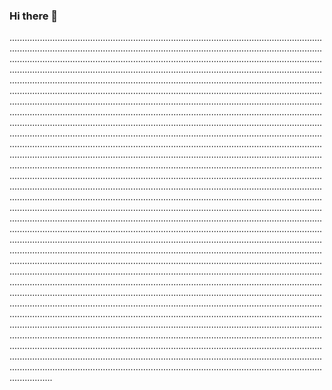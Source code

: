 ### Hi there 👋

.................................................................................................................................................................................................................................................................................................................................................................................................................................................................................................................................................................................................................................................................................................................................................................................................................................................................................................................................................................................................................................................................................................................................................................................................................................................................................................................................................................................................................................................................................................................................................................................................................................................................................................................................................................................................................................................................................................................................................................................................................................................................................................................................................................................................................................................................................................................................................................................................................................................................................................................................................................................................................................................................................................................................................................................................................................................................................................................................................................................................................................................................................................................................................................................................................................................................................................................................................................................................................................................................................................................................................................................................................................................................................................................................................................................................................................................................................................................................................................................................................................................................................................................................................